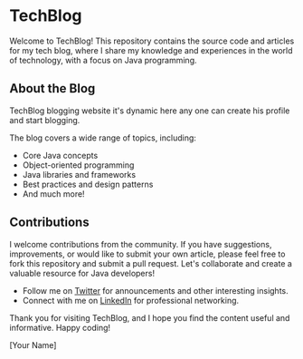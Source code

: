 # TechBlog

Welcome to TechBlog! This repository contains the source code and articles for my tech blog, where I share my knowledge and experiences in the world of technology, with a focus on Java programming.

## About the Blog

TechBlog blogging website it's dynamic here any one can create his profile and start blogging.

The blog covers a wide range of topics, including:

- Core Java concepts
- Object-oriented programming
- Java libraries and frameworks
- Best practices and design patterns
- And much more!

## Contributions

I welcome contributions from the community. If you have suggestions, improvements, or would like to submit your own article, please feel free to fork this repository and submit a pull request. Let's collaborate and create a valuable resource for Java developers!


- Follow me on [Twitter](https://twitter.com/example) for announcements and other interesting insights.
- Connect with me on [LinkedIn](https://linkedin.com/in/example) for professional networking.

Thank you for visiting TechBlog, and I hope you find the content useful and informative. Happy coding!

[Your Name]
